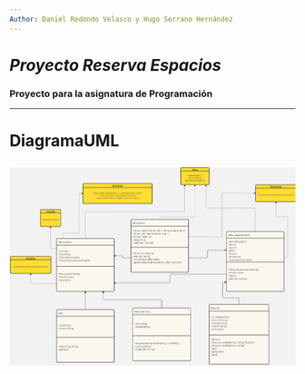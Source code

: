 ```yaml
---
Author: Daniel Redondo Velasco y Hugo Serrano Hernández
---
```

# *Proyecto Reserva Espacios*

### Proyecto para la asignatura de Programación

-----
# **DiagramaUML**
![](https://raw.githubusercontent.com/danielredvel/proyectoProg/master/DiagramaUML.jpg)
-----
